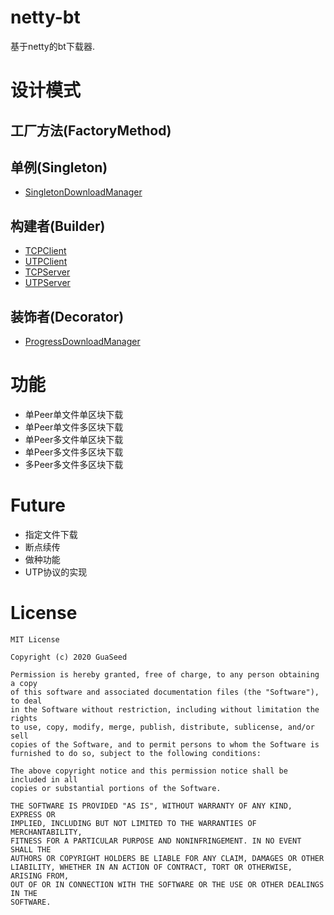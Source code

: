 # netty-bt

基于netty的bt下载器.

# 设计模式

## 工厂方法(FactoryMethod)

## 单例(Singleton)

- [SingletonDownloadManager](./src/main/java/xyz/zzyitj/nbt/manager/SingletonDownloadManager.java)

## 构建者(Builder)

- [TCPClient](./src/main/java/xyz/zzyitj/nbt/client/TCPClient.java)
- [UTPClient](./src/main/java/xyz/zzyitj/nbt/client/UTPClient.java)
- [TCPServer](./src/main/java/xyz/zzyitj/nbt/server/TCPServer.java)
- [UTPServer](./src/main/java/xyz/zzyitj/nbt/server/UTPServer.java)

## 装饰者(Decorator)

- [ProgressDownloadManager](./src/main/java/xyz/zzyitj/nbt/manager/ProgressDownloadManager.java)

# 功能

- 单Peer单文件单区块下载
- 单Peer单文件多区块下载
- 单Peer多文件单区块下载
- 单Peer多文件多区块下载
- 多Peer多文件多区块下载

# Future

- 指定文件下载
- 断点续传
- 做种功能
- UTP协议的实现

# License

    MIT License

    Copyright (c) 2020 GuaSeed

    Permission is hereby granted, free of charge, to any person obtaining a copy
    of this software and associated documentation files (the "Software"), to deal
    in the Software without restriction, including without limitation the rights
    to use, copy, modify, merge, publish, distribute, sublicense, and/or sell
    copies of the Software, and to permit persons to whom the Software is
    furnished to do so, subject to the following conditions:

    The above copyright notice and this permission notice shall be included in all
    copies or substantial portions of the Software.

    THE SOFTWARE IS PROVIDED "AS IS", WITHOUT WARRANTY OF ANY KIND, EXPRESS OR
    IMPLIED, INCLUDING BUT NOT LIMITED TO THE WARRANTIES OF MERCHANTABILITY,
    FITNESS FOR A PARTICULAR PURPOSE AND NONINFRINGEMENT. IN NO EVENT SHALL THE
    AUTHORS OR COPYRIGHT HOLDERS BE LIABLE FOR ANY CLAIM, DAMAGES OR OTHER
    LIABILITY, WHETHER IN AN ACTION OF CONTRACT, TORT OR OTHERWISE, ARISING FROM,
    OUT OF OR IN CONNECTION WITH THE SOFTWARE OR THE USE OR OTHER DEALINGS IN THE
    SOFTWARE.
